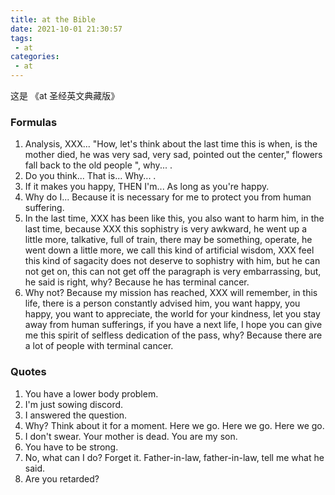 ```yaml
---
title: at the Bible
date: 2021-10-01 21:30:57
tags:
 - at
categories:
 - at
---
```


这是 《at 圣经英文典藏版》
<!-- more -->
### Formulas
1. Analysis, XXX... "How, let's think about the last time this is when, is the mother died, he was very sad, very sad, pointed out the center," flowers fall back to the old people ", why... .
2. Do you think... That is... Why... .
3. If it makes you happy, THEN I'm... As long as you're happy.
4. Why do I... Because it is necessary for me to protect you from human suffering.
5. In the last time, XXX has been like this, you also want to harm him, in the last time, because XXX this sophistry is very awkward, he went up a little more, talkative, full of train, there may be something, operate, he went down a little more, we call this kind of artificial wisdom, XXX feel this kind of sagacity does not deserve to sophistry with him, but he can not get on, this can not get off the paragraph is very embarrassing, but, he said is right, why? Because he has terminal cancer.
6. Why not? Because my mission has reached, XXX will remember, in this life, there is a person constantly advised him, you want happy, you happy, you want to appreciate, the world for your kindness, let you stay away from human sufferings, if you have a next life, I hope you can give me this spirit of selfless dedication of the pass, why? Because there are a lot of people with terminal cancer.
### Quotes
1. You have a lower body problem.
2. I'm just sowing discord.
3. I answered the question.
4. Why? Think about it for a moment.
Here we go. Here we go. Here we go.
6. I don't swear. Your mother is dead.
You are my son.
8. You have to be strong.
9. No, what can I do? Forget it.
Father-in-law, father-in-law, tell me what he said.
11. Are you retarded?